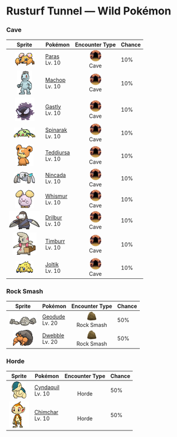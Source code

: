 # Rusturf Tunnel — Wild Pokémon

### Cave

| Sprite | Pokémon | Encounter Type | Chance |
|:------:|---------|:--------------:|--------|
| ![Paras](../../assets/sprites/paras/front.gif "Paras: Paras has parasitic mushrooms growing on its back called tochukaso. They grow large by drawing nutrients from this Bug Pokémon host. They are highly valued as a medicine for extending life.") | [Paras](../../pokemon/paras.md/)<br>Lv. 10 | ![Cave](../../assets/encounter_types/cave.png "Cave")<br>Cave | 10% |
| ![Machop](../../assets/sprites/machop/front.gif "Machop: Machop exercises by hefting around a Graveler as if it were a barbell. There are some Machop that travel the world in a quest to master all kinds of martial arts.") | [Machop](../../pokemon/machop.md/)<br>Lv. 10 | ![Cave](../../assets/encounter_types/cave.png "Cave")<br>Cave | 10% |
| ![Gastly](../../assets/sprites/gastly/front.gif "Gastly: Gastly is largely composed of gaseous matter. When exposed to a strong wind, the gaseous body quickly dwindles away. Groups of this Pokémon cluster under the eaves of houses to escape the ravages of wind.") | [Gastly](../../pokemon/gastly.md/)<br>Lv. 10 | ![Cave](../../assets/encounter_types/cave.png "Cave")<br>Cave | 10% |
| ![Spinarak](../../assets/sprites/spinarak/front.gif "Spinarak: The web spun by Spinarak can be considered its second nervous system. It is said that this Pokémon can determine what kind of prey is touching its web just by the tiny vibrations it feels through the web’s strands.") | [Spinarak](../../pokemon/spinarak.md/)<br>Lv. 10 | ![Cave](../../assets/encounter_types/cave.png "Cave")<br>Cave | 10% |
| ![Teddiursa](../../assets/sprites/teddiursa/front.gif "Teddiursa: This Pokémon likes to lick its palms that are sweetened by being soaked in honey. Teddiursa concocts its own honey by blending fruits and pollen collected by Beedrill.") | [Teddiursa](../../pokemon/teddiursa.md/)<br>Lv. 10 | ![Cave](../../assets/encounter_types/cave.png "Cave")<br>Cave | 10% |
| ![Nincada](../../assets/sprites/nincada/front.gif "Nincada: Nincada lives underground. It uses its sharp claws to carve the roots of trees and absorb moisture and nutrients. This Pokémon can’t withstand bright sunlight so avoids it.") | [Nincada](../../pokemon/nincada.md/)<br>Lv. 10 | ![Cave](../../assets/encounter_types/cave.png "Cave")<br>Cave | 10% |
| ![Whismur](../../assets/sprites/whismur/front.gif "Whismur: Whismur is very timid. If it starts to cry loudly, it becomes startled by its own crying and cries even harder. When it finally stops crying, the Pokémon goes to sleep, all tired out.") | [Whismur](../../pokemon/whismur.md/)<br>Lv. 10 | ![Cave](../../assets/encounter_types/cave.png "Cave")<br>Cave | 10% |
| ![Drilbur](../../assets/sprites/drilbur/front.gif "Drilbur: By spinning its body, it can dig straight through the ground at a speed of 30 mph.") | [Drilbur](../../pokemon/drilbur.md/)<br>Lv. 10 | ![Cave](../../assets/encounter_types/cave.png "Cave")<br>Cave | 10% |
| ![Timburr](../../assets/sprites/timburr/front.gif "Timburr: Always carrying squared logs, they help out with construction. As they grow, they carry bigger logs.") | [Timburr](../../pokemon/timburr.md/)<br>Lv. 10 | ![Cave](../../assets/encounter_types/cave.png "Cave")<br>Cave | 10% |
| ![Joltik](../../assets/sprites/joltik/front.gif "Joltik: They attach themselves to large-bodied Pokémon and absorb static electricity, which they store in an electric pouch.") | [Joltik](../../pokemon/joltik.md/)<br>Lv. 10 | ![Cave](../../assets/encounter_types/cave.png "Cave")<br>Cave | 10% |

### Rock Smash

| Sprite | Pokémon | Encounter Type | Chance |
|:------:|---------|:--------------:|--------|
| ![Geodude](../../assets/sprites/geodude/front.gif "Geodude: When Geodude sleeps deeply, it buries itself halfway into the ground. It will not awaken even if hikers step on it unwittingly. In the morning, this Pokémon rolls downhill in search of food.") | [Geodude](../../pokemon/geodude.md/)<br>Lv. 20 | ![Rock Smash](../../assets/encounter_types/rock_smash.png "Rock Smash")<br>Rock Smash | 50% |
| ![Dwebble](../../assets/sprites/dwebble/front.gif "Dwebble: When it finds a stone of a suitable size, it secretes a liquid from its mouth to open up a hole to crawl into.") | [Dwebble](../../pokemon/dwebble.md/)<br>Lv. 20 | ![Rock Smash](../../assets/encounter_types/rock_smash.png "Rock Smash")<br>Rock Smash | 50% |

### Horde

| Sprite | Pokémon | Encounter Type | Chance |
|:------:|---------|:--------------:|--------|
| ![Cyndaquil](../../assets/sprites/cyndaquil/front.gif "Cyndaquil: Cyndaquil protects itself by flaring up the flames on its back. The flames are vigorous if the Pokémon is angry. However, if it is tired, the flames splutter fitfully with incomplete combustion.") | [Cyndaquil](../../pokemon/cyndaquil.md/)<br>Lv. 10 | ![Horde](../../assets/encounter_types/horde.png "Horde")<br>Horde | 50% |
| ![Chimchar](../../assets/sprites/chimchar/front.gif "Chimchar: The gas made in its belly burns from its rear end. The fire burns weakly when it feels sick.") | [Chimchar](../../pokemon/chimchar.md/)<br>Lv. 10 | ![Horde](../../assets/encounter_types/horde.png "Horde")<br>Horde | 50% |

